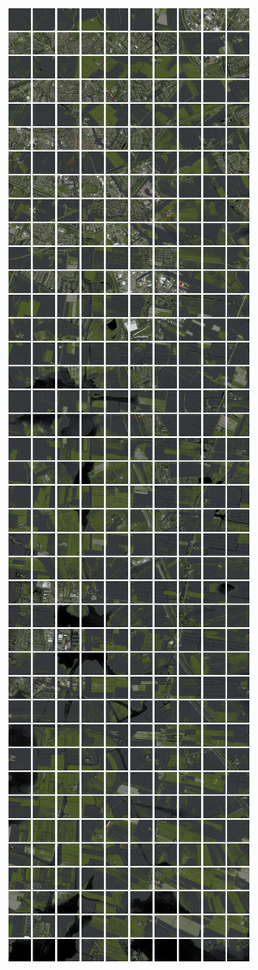 <html>
<div>
<img src="https://github.com/HakkaTjakka/NL_TILE_MAP/blob/main/18/633/-1065/r.6330.-10650.png" height="44" width="44">
<img src="https://github.com/HakkaTjakka/NL_TILE_MAP/blob/main/18/633/-1065/r.6331.-10650.png" height="44" width="44">
<img src="https://github.com/HakkaTjakka/NL_TILE_MAP/blob/main/18/633/-1065/r.6332.-10650.png" height="44" width="44">
<img src="https://github.com/HakkaTjakka/NL_TILE_MAP/blob/main/18/633/-1065/r.6333.-10650.png" height="44" width="44">
<img src="https://github.com/HakkaTjakka/NL_TILE_MAP/blob/main/18/633/-1065/r.6334.-10650.png" height="44" width="44">
<img src="https://github.com/HakkaTjakka/NL_TILE_MAP/blob/main/18/633/-1065/r.6335.-10650.png" height="44" width="44">
<img src="https://github.com/HakkaTjakka/NL_TILE_MAP/blob/main/18/633/-1065/r.6336.-10650.png" height="44" width="44">
<img src="https://github.com/HakkaTjakka/NL_TILE_MAP/blob/main/18/633/-1065/r.6337.-10650.png" height="44" width="44">
<img src="https://github.com/HakkaTjakka/NL_TILE_MAP/blob/main/18/633/-1065/r.6338.-10650.png" height="44" width="44">
<img src="https://github.com/HakkaTjakka/NL_TILE_MAP/blob/main/18/633/-1065/r.6339.-10650.png" height="44" width="44">
<img src="https://github.com/HakkaTjakka/NL_TILE_MAP/blob/main/18/634/-1065/r.6340.-10650.png" height="44" width="44">
<img src="https://github.com/HakkaTjakka/NL_TILE_MAP/blob/main/18/634/-1065/r.6341.-10650.png" height="44" width="44">
<img src="https://github.com/HakkaTjakka/NL_TILE_MAP/blob/main/18/634/-1065/r.6342.-10650.png" height="44" width="44">
<img src="https://github.com/HakkaTjakka/NL_TILE_MAP/blob/main/18/634/-1065/r.6343.-10650.png" height="44" width="44">
<img src="https://github.com/HakkaTjakka/NL_TILE_MAP/blob/main/18/634/-1065/r.6344.-10650.png" height="44" width="44">
<img src="https://github.com/HakkaTjakka/NL_TILE_MAP/blob/main/18/634/-1065/r.6345.-10650.png" height="44" width="44">
<img src="https://github.com/HakkaTjakka/NL_TILE_MAP/blob/main/18/634/-1065/r.6346.-10650.png" height="44" width="44">
<img src="https://github.com/HakkaTjakka/NL_TILE_MAP/blob/main/18/634/-1065/r.6347.-10650.png" height="44" width="44">
<img src="https://github.com/HakkaTjakka/NL_TILE_MAP/blob/main/18/634/-1065/r.6348.-10650.png" height="44" width="44">
<img src="https://github.com/HakkaTjakka/NL_TILE_MAP/blob/main/18/634/-1065/r.6349.-10650.png" height="44" width="44">
<br>
<img src="https://github.com/HakkaTjakka/NL_TILE_MAP/blob/main/18/633/-1065/r.6330.-10649.png" height="44" width="44">
<img src="https://github.com/HakkaTjakka/NL_TILE_MAP/blob/main/18/633/-1065/r.6331.-10649.png" height="44" width="44">
<img src="https://github.com/HakkaTjakka/NL_TILE_MAP/blob/main/18/633/-1065/r.6332.-10649.png" height="44" width="44">
<img src="https://github.com/HakkaTjakka/NL_TILE_MAP/blob/main/18/633/-1065/r.6333.-10649.png" height="44" width="44">
<img src="https://github.com/HakkaTjakka/NL_TILE_MAP/blob/main/18/633/-1065/r.6334.-10649.png" height="44" width="44">
<img src="https://github.com/HakkaTjakka/NL_TILE_MAP/blob/main/18/633/-1065/r.6335.-10649.png" height="44" width="44">
<img src="https://github.com/HakkaTjakka/NL_TILE_MAP/blob/main/18/633/-1065/r.6336.-10649.png" height="44" width="44">
<img src="https://github.com/HakkaTjakka/NL_TILE_MAP/blob/main/18/633/-1065/r.6337.-10649.png" height="44" width="44">
<img src="https://github.com/HakkaTjakka/NL_TILE_MAP/blob/main/18/633/-1065/r.6338.-10649.png" height="44" width="44">
<img src="https://github.com/HakkaTjakka/NL_TILE_MAP/blob/main/18/633/-1065/r.6339.-10649.png" height="44" width="44">
<img src="https://github.com/HakkaTjakka/NL_TILE_MAP/blob/main/18/634/-1065/r.6340.-10649.png" height="44" width="44">
<img src="https://github.com/HakkaTjakka/NL_TILE_MAP/blob/main/18/634/-1065/r.6341.-10649.png" height="44" width="44">
<img src="https://github.com/HakkaTjakka/NL_TILE_MAP/blob/main/18/634/-1065/r.6342.-10649.png" height="44" width="44">
<img src="https://github.com/HakkaTjakka/NL_TILE_MAP/blob/main/18/634/-1065/r.6343.-10649.png" height="44" width="44">
<img src="https://github.com/HakkaTjakka/NL_TILE_MAP/blob/main/18/634/-1065/r.6344.-10649.png" height="44" width="44">
<img src="https://github.com/HakkaTjakka/NL_TILE_MAP/blob/main/18/634/-1065/r.6345.-10649.png" height="44" width="44">
<img src="https://github.com/HakkaTjakka/NL_TILE_MAP/blob/main/18/634/-1065/r.6346.-10649.png" height="44" width="44">
<img src="https://github.com/HakkaTjakka/NL_TILE_MAP/blob/main/18/634/-1065/r.6347.-10649.png" height="44" width="44">
<img src="https://github.com/HakkaTjakka/NL_TILE_MAP/blob/main/18/634/-1065/r.6348.-10649.png" height="44" width="44">
<img src="https://github.com/HakkaTjakka/NL_TILE_MAP/blob/main/18/634/-1065/r.6349.-10649.png" height="44" width="44">
<br>
<img src="https://github.com/HakkaTjakka/NL_TILE_MAP/blob/main/18/633/-1065/r.6330.-10648.png" height="44" width="44">
<img src="https://github.com/HakkaTjakka/NL_TILE_MAP/blob/main/18/633/-1065/r.6331.-10648.png" height="44" width="44">
<img src="https://github.com/HakkaTjakka/NL_TILE_MAP/blob/main/18/633/-1065/r.6332.-10648.png" height="44" width="44">
<img src="https://github.com/HakkaTjakka/NL_TILE_MAP/blob/main/18/633/-1065/r.6333.-10648.png" height="44" width="44">
<img src="https://github.com/HakkaTjakka/NL_TILE_MAP/blob/main/18/633/-1065/r.6334.-10648.png" height="44" width="44">
<img src="https://github.com/HakkaTjakka/NL_TILE_MAP/blob/main/18/633/-1065/r.6335.-10648.png" height="44" width="44">
<img src="https://github.com/HakkaTjakka/NL_TILE_MAP/blob/main/18/633/-1065/r.6336.-10648.png" height="44" width="44">
<img src="https://github.com/HakkaTjakka/NL_TILE_MAP/blob/main/18/633/-1065/r.6337.-10648.png" height="44" width="44">
<img src="https://github.com/HakkaTjakka/NL_TILE_MAP/blob/main/18/633/-1065/r.6338.-10648.png" height="44" width="44">
<img src="https://github.com/HakkaTjakka/NL_TILE_MAP/blob/main/18/633/-1065/r.6339.-10648.png" height="44" width="44">
<img src="https://github.com/HakkaTjakka/NL_TILE_MAP/blob/main/18/634/-1065/r.6340.-10648.png" height="44" width="44">
<img src="https://github.com/HakkaTjakka/NL_TILE_MAP/blob/main/18/634/-1065/r.6341.-10648.png" height="44" width="44">
<img src="https://github.com/HakkaTjakka/NL_TILE_MAP/blob/main/18/634/-1065/r.6342.-10648.png" height="44" width="44">
<img src="https://github.com/HakkaTjakka/NL_TILE_MAP/blob/main/18/634/-1065/r.6343.-10648.png" height="44" width="44">
<img src="https://github.com/HakkaTjakka/NL_TILE_MAP/blob/main/18/634/-1065/r.6344.-10648.png" height="44" width="44">
<img src="https://github.com/HakkaTjakka/NL_TILE_MAP/blob/main/18/634/-1065/r.6345.-10648.png" height="44" width="44">
<img src="https://github.com/HakkaTjakka/NL_TILE_MAP/blob/main/18/634/-1065/r.6346.-10648.png" height="44" width="44">
<img src="https://github.com/HakkaTjakka/NL_TILE_MAP/blob/main/18/634/-1065/r.6347.-10648.png" height="44" width="44">
<img src="https://github.com/HakkaTjakka/NL_TILE_MAP/blob/main/18/634/-1065/r.6348.-10648.png" height="44" width="44">
<img src="https://github.com/HakkaTjakka/NL_TILE_MAP/blob/main/18/634/-1065/r.6349.-10648.png" height="44" width="44">
<br>
<img src="https://github.com/HakkaTjakka/NL_TILE_MAP/blob/main/18/633/-1065/r.6330.-10647.png" height="44" width="44">
<img src="https://github.com/HakkaTjakka/NL_TILE_MAP/blob/main/18/633/-1065/r.6331.-10647.png" height="44" width="44">
<img src="https://github.com/HakkaTjakka/NL_TILE_MAP/blob/main/18/633/-1065/r.6332.-10647.png" height="44" width="44">
<img src="https://github.com/HakkaTjakka/NL_TILE_MAP/blob/main/18/633/-1065/r.6333.-10647.png" height="44" width="44">
<img src="https://github.com/HakkaTjakka/NL_TILE_MAP/blob/main/18/633/-1065/r.6334.-10647.png" height="44" width="44">
<img src="https://github.com/HakkaTjakka/NL_TILE_MAP/blob/main/18/633/-1065/r.6335.-10647.png" height="44" width="44">
<img src="https://github.com/HakkaTjakka/NL_TILE_MAP/blob/main/18/633/-1065/r.6336.-10647.png" height="44" width="44">
<img src="https://github.com/HakkaTjakka/NL_TILE_MAP/blob/main/18/633/-1065/r.6337.-10647.png" height="44" width="44">
<img src="https://github.com/HakkaTjakka/NL_TILE_MAP/blob/main/18/633/-1065/r.6338.-10647.png" height="44" width="44">
<img src="https://github.com/HakkaTjakka/NL_TILE_MAP/blob/main/18/633/-1065/r.6339.-10647.png" height="44" width="44">
<img src="https://github.com/HakkaTjakka/NL_TILE_MAP/blob/main/18/634/-1065/r.6340.-10647.png" height="44" width="44">
<img src="https://github.com/HakkaTjakka/NL_TILE_MAP/blob/main/18/634/-1065/r.6341.-10647.png" height="44" width="44">
<img src="https://github.com/HakkaTjakka/NL_TILE_MAP/blob/main/18/634/-1065/r.6342.-10647.png" height="44" width="44">
<img src="https://github.com/HakkaTjakka/NL_TILE_MAP/blob/main/18/634/-1065/r.6343.-10647.png" height="44" width="44">
<img src="https://github.com/HakkaTjakka/NL_TILE_MAP/blob/main/18/634/-1065/r.6344.-10647.png" height="44" width="44">
<img src="https://github.com/HakkaTjakka/NL_TILE_MAP/blob/main/18/634/-1065/r.6345.-10647.png" height="44" width="44">
<img src="https://github.com/HakkaTjakka/NL_TILE_MAP/blob/main/18/634/-1065/r.6346.-10647.png" height="44" width="44">
<img src="https://github.com/HakkaTjakka/NL_TILE_MAP/blob/main/18/634/-1065/r.6347.-10647.png" height="44" width="44">
<img src="https://github.com/HakkaTjakka/NL_TILE_MAP/blob/main/18/634/-1065/r.6348.-10647.png" height="44" width="44">
<img src="https://github.com/HakkaTjakka/NL_TILE_MAP/blob/main/18/634/-1065/r.6349.-10647.png" height="44" width="44">
<br>
<img src="https://github.com/HakkaTjakka/NL_TILE_MAP/blob/main/18/633/-1065/r.6330.-10646.png" height="44" width="44">
<img src="https://github.com/HakkaTjakka/NL_TILE_MAP/blob/main/18/633/-1065/r.6331.-10646.png" height="44" width="44">
<img src="https://github.com/HakkaTjakka/NL_TILE_MAP/blob/main/18/633/-1065/r.6332.-10646.png" height="44" width="44">
<img src="https://github.com/HakkaTjakka/NL_TILE_MAP/blob/main/18/633/-1065/r.6333.-10646.png" height="44" width="44">
<img src="https://github.com/HakkaTjakka/NL_TILE_MAP/blob/main/18/633/-1065/r.6334.-10646.png" height="44" width="44">
<img src="https://github.com/HakkaTjakka/NL_TILE_MAP/blob/main/18/633/-1065/r.6335.-10646.png" height="44" width="44">
<img src="https://github.com/HakkaTjakka/NL_TILE_MAP/blob/main/18/633/-1065/r.6336.-10646.png" height="44" width="44">
<img src="https://github.com/HakkaTjakka/NL_TILE_MAP/blob/main/18/633/-1065/r.6337.-10646.png" height="44" width="44">
<img src="https://github.com/HakkaTjakka/NL_TILE_MAP/blob/main/18/633/-1065/r.6338.-10646.png" height="44" width="44">
<img src="https://github.com/HakkaTjakka/NL_TILE_MAP/blob/main/18/633/-1065/r.6339.-10646.png" height="44" width="44">
<img src="https://github.com/HakkaTjakka/NL_TILE_MAP/blob/main/18/634/-1065/r.6340.-10646.png" height="44" width="44">
<img src="https://github.com/HakkaTjakka/NL_TILE_MAP/blob/main/18/634/-1065/r.6341.-10646.png" height="44" width="44">
<img src="https://github.com/HakkaTjakka/NL_TILE_MAP/blob/main/18/634/-1065/r.6342.-10646.png" height="44" width="44">
<img src="https://github.com/HakkaTjakka/NL_TILE_MAP/blob/main/18/634/-1065/r.6343.-10646.png" height="44" width="44">
<img src="https://github.com/HakkaTjakka/NL_TILE_MAP/blob/main/18/634/-1065/r.6344.-10646.png" height="44" width="44">
<img src="https://github.com/HakkaTjakka/NL_TILE_MAP/blob/main/18/634/-1065/r.6345.-10646.png" height="44" width="44">
<img src="https://github.com/HakkaTjakka/NL_TILE_MAP/blob/main/18/634/-1065/r.6346.-10646.png" height="44" width="44">
<img src="https://github.com/HakkaTjakka/NL_TILE_MAP/blob/main/18/634/-1065/r.6347.-10646.png" height="44" width="44">
<img src="https://github.com/HakkaTjakka/NL_TILE_MAP/blob/main/18/634/-1065/r.6348.-10646.png" height="44" width="44">
<img src="https://github.com/HakkaTjakka/NL_TILE_MAP/blob/main/18/634/-1065/r.6349.-10646.png" height="44" width="44">
<br>
<img src="https://github.com/HakkaTjakka/NL_TILE_MAP/blob/main/18/633/-1065/r.6330.-10645.png" height="44" width="44">
<img src="https://github.com/HakkaTjakka/NL_TILE_MAP/blob/main/18/633/-1065/r.6331.-10645.png" height="44" width="44">
<img src="https://github.com/HakkaTjakka/NL_TILE_MAP/blob/main/18/633/-1065/r.6332.-10645.png" height="44" width="44">
<img src="https://github.com/HakkaTjakka/NL_TILE_MAP/blob/main/18/633/-1065/r.6333.-10645.png" height="44" width="44">
<img src="https://github.com/HakkaTjakka/NL_TILE_MAP/blob/main/18/633/-1065/r.6334.-10645.png" height="44" width="44">
<img src="https://github.com/HakkaTjakka/NL_TILE_MAP/blob/main/18/633/-1065/r.6335.-10645.png" height="44" width="44">
<img src="https://github.com/HakkaTjakka/NL_TILE_MAP/blob/main/18/633/-1065/r.6336.-10645.png" height="44" width="44">
<img src="https://github.com/HakkaTjakka/NL_TILE_MAP/blob/main/18/633/-1065/r.6337.-10645.png" height="44" width="44">
<img src="https://github.com/HakkaTjakka/NL_TILE_MAP/blob/main/18/633/-1065/r.6338.-10645.png" height="44" width="44">
<img src="https://github.com/HakkaTjakka/NL_TILE_MAP/blob/main/18/633/-1065/r.6339.-10645.png" height="44" width="44">
<img src="https://github.com/HakkaTjakka/NL_TILE_MAP/blob/main/18/634/-1065/r.6340.-10645.png" height="44" width="44">
<img src="https://github.com/HakkaTjakka/NL_TILE_MAP/blob/main/18/634/-1065/r.6341.-10645.png" height="44" width="44">
<img src="https://github.com/HakkaTjakka/NL_TILE_MAP/blob/main/18/634/-1065/r.6342.-10645.png" height="44" width="44">
<img src="https://github.com/HakkaTjakka/NL_TILE_MAP/blob/main/18/634/-1065/r.6343.-10645.png" height="44" width="44">
<img src="https://github.com/HakkaTjakka/NL_TILE_MAP/blob/main/18/634/-1065/r.6344.-10645.png" height="44" width="44">
<img src="https://github.com/HakkaTjakka/NL_TILE_MAP/blob/main/18/634/-1065/r.6345.-10645.png" height="44" width="44">
<img src="https://github.com/HakkaTjakka/NL_TILE_MAP/blob/main/18/634/-1065/r.6346.-10645.png" height="44" width="44">
<img src="https://github.com/HakkaTjakka/NL_TILE_MAP/blob/main/18/634/-1065/r.6347.-10645.png" height="44" width="44">
<img src="https://github.com/HakkaTjakka/NL_TILE_MAP/blob/main/18/634/-1065/r.6348.-10645.png" height="44" width="44">
<img src="https://github.com/HakkaTjakka/NL_TILE_MAP/blob/main/18/634/-1065/r.6349.-10645.png" height="44" width="44">
<br>
<img src="https://github.com/HakkaTjakka/NL_TILE_MAP/blob/main/18/633/-1065/r.6330.-10644.png" height="44" width="44">
<img src="https://github.com/HakkaTjakka/NL_TILE_MAP/blob/main/18/633/-1065/r.6331.-10644.png" height="44" width="44">
<img src="https://github.com/HakkaTjakka/NL_TILE_MAP/blob/main/18/633/-1065/r.6332.-10644.png" height="44" width="44">
<img src="https://github.com/HakkaTjakka/NL_TILE_MAP/blob/main/18/633/-1065/r.6333.-10644.png" height="44" width="44">
<img src="https://github.com/HakkaTjakka/NL_TILE_MAP/blob/main/18/633/-1065/r.6334.-10644.png" height="44" width="44">
<img src="https://github.com/HakkaTjakka/NL_TILE_MAP/blob/main/18/633/-1065/r.6335.-10644.png" height="44" width="44">
<img src="https://github.com/HakkaTjakka/NL_TILE_MAP/blob/main/18/633/-1065/r.6336.-10644.png" height="44" width="44">
<img src="https://github.com/HakkaTjakka/NL_TILE_MAP/blob/main/18/633/-1065/r.6337.-10644.png" height="44" width="44">
<img src="https://github.com/HakkaTjakka/NL_TILE_MAP/blob/main/18/633/-1065/r.6338.-10644.png" height="44" width="44">
<img src="https://github.com/HakkaTjakka/NL_TILE_MAP/blob/main/18/633/-1065/r.6339.-10644.png" height="44" width="44">
<img src="https://github.com/HakkaTjakka/NL_TILE_MAP/blob/main/18/634/-1065/r.6340.-10644.png" height="44" width="44">
<img src="https://github.com/HakkaTjakka/NL_TILE_MAP/blob/main/18/634/-1065/r.6341.-10644.png" height="44" width="44">
<img src="https://github.com/HakkaTjakka/NL_TILE_MAP/blob/main/18/634/-1065/r.6342.-10644.png" height="44" width="44">
<img src="https://github.com/HakkaTjakka/NL_TILE_MAP/blob/main/18/634/-1065/r.6343.-10644.png" height="44" width="44">
<img src="https://github.com/HakkaTjakka/NL_TILE_MAP/blob/main/18/634/-1065/r.6344.-10644.png" height="44" width="44">
<img src="https://github.com/HakkaTjakka/NL_TILE_MAP/blob/main/18/634/-1065/r.6345.-10644.png" height="44" width="44">
<img src="https://github.com/HakkaTjakka/NL_TILE_MAP/blob/main/18/634/-1065/r.6346.-10644.png" height="44" width="44">
<img src="https://github.com/HakkaTjakka/NL_TILE_MAP/blob/main/18/634/-1065/r.6347.-10644.png" height="44" width="44">
<img src="https://github.com/HakkaTjakka/NL_TILE_MAP/blob/main/18/634/-1065/r.6348.-10644.png" height="44" width="44">
<img src="https://github.com/HakkaTjakka/NL_TILE_MAP/blob/main/18/634/-1065/r.6349.-10644.png" height="44" width="44">
<br>
<img src="https://github.com/HakkaTjakka/NL_TILE_MAP/blob/main/18/633/-1065/r.6330.-10643.png" height="44" width="44">
<img src="https://github.com/HakkaTjakka/NL_TILE_MAP/blob/main/18/633/-1065/r.6331.-10643.png" height="44" width="44">
<img src="https://github.com/HakkaTjakka/NL_TILE_MAP/blob/main/18/633/-1065/r.6332.-10643.png" height="44" width="44">
<img src="https://github.com/HakkaTjakka/NL_TILE_MAP/blob/main/18/633/-1065/r.6333.-10643.png" height="44" width="44">
<img src="https://github.com/HakkaTjakka/NL_TILE_MAP/blob/main/18/633/-1065/r.6334.-10643.png" height="44" width="44">
<img src="https://github.com/HakkaTjakka/NL_TILE_MAP/blob/main/18/633/-1065/r.6335.-10643.png" height="44" width="44">
<img src="https://github.com/HakkaTjakka/NL_TILE_MAP/blob/main/18/633/-1065/r.6336.-10643.png" height="44" width="44">
<img src="https://github.com/HakkaTjakka/NL_TILE_MAP/blob/main/18/633/-1065/r.6337.-10643.png" height="44" width="44">
<img src="https://github.com/HakkaTjakka/NL_TILE_MAP/blob/main/18/633/-1065/r.6338.-10643.png" height="44" width="44">
<img src="https://github.com/HakkaTjakka/NL_TILE_MAP/blob/main/18/633/-1065/r.6339.-10643.png" height="44" width="44">
<img src="https://github.com/HakkaTjakka/NL_TILE_MAP/blob/main/18/634/-1065/r.6340.-10643.png" height="44" width="44">
<img src="https://github.com/HakkaTjakka/NL_TILE_MAP/blob/main/18/634/-1065/r.6341.-10643.png" height="44" width="44">
<img src="https://github.com/HakkaTjakka/NL_TILE_MAP/blob/main/18/634/-1065/r.6342.-10643.png" height="44" width="44">
<img src="https://github.com/HakkaTjakka/NL_TILE_MAP/blob/main/18/634/-1065/r.6343.-10643.png" height="44" width="44">
<img src="https://github.com/HakkaTjakka/NL_TILE_MAP/blob/main/18/634/-1065/r.6344.-10643.png" height="44" width="44">
<img src="https://github.com/HakkaTjakka/NL_TILE_MAP/blob/main/18/634/-1065/r.6345.-10643.png" height="44" width="44">
<img src="https://github.com/HakkaTjakka/NL_TILE_MAP/blob/main/18/634/-1065/r.6346.-10643.png" height="44" width="44">
<img src="https://github.com/HakkaTjakka/NL_TILE_MAP/blob/main/18/634/-1065/r.6347.-10643.png" height="44" width="44">
<img src="https://github.com/HakkaTjakka/NL_TILE_MAP/blob/main/18/634/-1065/r.6348.-10643.png" height="44" width="44">
<img src="https://github.com/HakkaTjakka/NL_TILE_MAP/blob/main/18/634/-1065/r.6349.-10643.png" height="44" width="44">
<br>
<img src="https://github.com/HakkaTjakka/NL_TILE_MAP/blob/main/18/633/-1065/r.6330.-10642.png" height="44" width="44">
<img src="https://github.com/HakkaTjakka/NL_TILE_MAP/blob/main/18/633/-1065/r.6331.-10642.png" height="44" width="44">
<img src="https://github.com/HakkaTjakka/NL_TILE_MAP/blob/main/18/633/-1065/r.6332.-10642.png" height="44" width="44">
<img src="https://github.com/HakkaTjakka/NL_TILE_MAP/blob/main/18/633/-1065/r.6333.-10642.png" height="44" width="44">
<img src="https://github.com/HakkaTjakka/NL_TILE_MAP/blob/main/18/633/-1065/r.6334.-10642.png" height="44" width="44">
<img src="https://github.com/HakkaTjakka/NL_TILE_MAP/blob/main/18/633/-1065/r.6335.-10642.png" height="44" width="44">
<img src="https://github.com/HakkaTjakka/NL_TILE_MAP/blob/main/18/633/-1065/r.6336.-10642.png" height="44" width="44">
<img src="https://github.com/HakkaTjakka/NL_TILE_MAP/blob/main/18/633/-1065/r.6337.-10642.png" height="44" width="44">
<img src="https://github.com/HakkaTjakka/NL_TILE_MAP/blob/main/18/633/-1065/r.6338.-10642.png" height="44" width="44">
<img src="https://github.com/HakkaTjakka/NL_TILE_MAP/blob/main/18/633/-1065/r.6339.-10642.png" height="44" width="44">
<img src="https://github.com/HakkaTjakka/NL_TILE_MAP/blob/main/18/634/-1065/r.6340.-10642.png" height="44" width="44">
<img src="https://github.com/HakkaTjakka/NL_TILE_MAP/blob/main/18/634/-1065/r.6341.-10642.png" height="44" width="44">
<img src="https://github.com/HakkaTjakka/NL_TILE_MAP/blob/main/18/634/-1065/r.6342.-10642.png" height="44" width="44">
<img src="https://github.com/HakkaTjakka/NL_TILE_MAP/blob/main/18/634/-1065/r.6343.-10642.png" height="44" width="44">
<img src="https://github.com/HakkaTjakka/NL_TILE_MAP/blob/main/18/634/-1065/r.6344.-10642.png" height="44" width="44">
<img src="https://github.com/HakkaTjakka/NL_TILE_MAP/blob/main/18/634/-1065/r.6345.-10642.png" height="44" width="44">
<img src="https://github.com/HakkaTjakka/NL_TILE_MAP/blob/main/18/634/-1065/r.6346.-10642.png" height="44" width="44">
<img src="https://github.com/HakkaTjakka/NL_TILE_MAP/blob/main/18/634/-1065/r.6347.-10642.png" height="44" width="44">
<img src="https://github.com/HakkaTjakka/NL_TILE_MAP/blob/main/18/634/-1065/r.6348.-10642.png" height="44" width="44">
<img src="https://github.com/HakkaTjakka/NL_TILE_MAP/blob/main/18/634/-1065/r.6349.-10642.png" height="44" width="44">
<br>
<img src="https://github.com/HakkaTjakka/NL_TILE_MAP/blob/main/18/633/-1065/r.6330.-10641.png" height="44" width="44">
<img src="https://github.com/HakkaTjakka/NL_TILE_MAP/blob/main/18/633/-1065/r.6331.-10641.png" height="44" width="44">
<img src="https://github.com/HakkaTjakka/NL_TILE_MAP/blob/main/18/633/-1065/r.6332.-10641.png" height="44" width="44">
<img src="https://github.com/HakkaTjakka/NL_TILE_MAP/blob/main/18/633/-1065/r.6333.-10641.png" height="44" width="44">
<img src="https://github.com/HakkaTjakka/NL_TILE_MAP/blob/main/18/633/-1065/r.6334.-10641.png" height="44" width="44">
<img src="https://github.com/HakkaTjakka/NL_TILE_MAP/blob/main/18/633/-1065/r.6335.-10641.png" height="44" width="44">
<img src="https://github.com/HakkaTjakka/NL_TILE_MAP/blob/main/18/633/-1065/r.6336.-10641.png" height="44" width="44">
<img src="https://github.com/HakkaTjakka/NL_TILE_MAP/blob/main/18/633/-1065/r.6337.-10641.png" height="44" width="44">
<img src="https://github.com/HakkaTjakka/NL_TILE_MAP/blob/main/18/633/-1065/r.6338.-10641.png" height="44" width="44">
<img src="https://github.com/HakkaTjakka/NL_TILE_MAP/blob/main/18/633/-1065/r.6339.-10641.png" height="44" width="44">
<img src="https://github.com/HakkaTjakka/NL_TILE_MAP/blob/main/18/634/-1065/r.6340.-10641.png" height="44" width="44">
<img src="https://github.com/HakkaTjakka/NL_TILE_MAP/blob/main/18/634/-1065/r.6341.-10641.png" height="44" width="44">
<img src="https://github.com/HakkaTjakka/NL_TILE_MAP/blob/main/18/634/-1065/r.6342.-10641.png" height="44" width="44">
<img src="https://github.com/HakkaTjakka/NL_TILE_MAP/blob/main/18/634/-1065/r.6343.-10641.png" height="44" width="44">
<img src="https://github.com/HakkaTjakka/NL_TILE_MAP/blob/main/18/634/-1065/r.6344.-10641.png" height="44" width="44">
<img src="https://github.com/HakkaTjakka/NL_TILE_MAP/blob/main/18/634/-1065/r.6345.-10641.png" height="44" width="44">
<img src="https://github.com/HakkaTjakka/NL_TILE_MAP/blob/main/18/634/-1065/r.6346.-10641.png" height="44" width="44">
<img src="https://github.com/HakkaTjakka/NL_TILE_MAP/blob/main/18/634/-1065/r.6347.-10641.png" height="44" width="44">
<img src="https://github.com/HakkaTjakka/NL_TILE_MAP/blob/main/18/634/-1065/r.6348.-10641.png" height="44" width="44">
<img src="https://github.com/HakkaTjakka/NL_TILE_MAP/blob/main/18/634/-1065/r.6349.-10641.png" height="44" width="44">
<br>
<img src="https://github.com/HakkaTjakka/NL_TILE_MAP/blob/main/18/633/-1064/r.6330.-10640.png" height="44" width="44">
<img src="https://github.com/HakkaTjakka/NL_TILE_MAP/blob/main/18/633/-1064/r.6331.-10640.png" height="44" width="44">
<img src="https://github.com/HakkaTjakka/NL_TILE_MAP/blob/main/18/633/-1064/r.6332.-10640.png" height="44" width="44">
<img src="https://github.com/HakkaTjakka/NL_TILE_MAP/blob/main/18/633/-1064/r.6333.-10640.png" height="44" width="44">
<img src="https://github.com/HakkaTjakka/NL_TILE_MAP/blob/main/18/633/-1064/r.6334.-10640.png" height="44" width="44">
<img src="https://github.com/HakkaTjakka/NL_TILE_MAP/blob/main/18/633/-1064/r.6335.-10640.png" height="44" width="44">
<img src="https://github.com/HakkaTjakka/NL_TILE_MAP/blob/main/18/633/-1064/r.6336.-10640.png" height="44" width="44">
<img src="https://github.com/HakkaTjakka/NL_TILE_MAP/blob/main/18/633/-1064/r.6337.-10640.png" height="44" width="44">
<img src="https://github.com/HakkaTjakka/NL_TILE_MAP/blob/main/18/633/-1064/r.6338.-10640.png" height="44" width="44">
<img src="https://github.com/HakkaTjakka/NL_TILE_MAP/blob/main/18/633/-1064/r.6339.-10640.png" height="44" width="44">
<img src="https://github.com/HakkaTjakka/NL_TILE_MAP/blob/main/18/634/-1064/r.6340.-10640.png" height="44" width="44">
<img src="https://github.com/HakkaTjakka/NL_TILE_MAP/blob/main/18/634/-1064/r.6341.-10640.png" height="44" width="44">
<img src="https://github.com/HakkaTjakka/NL_TILE_MAP/blob/main/18/634/-1064/r.6342.-10640.png" height="44" width="44">
<img src="https://github.com/HakkaTjakka/NL_TILE_MAP/blob/main/18/634/-1064/r.6343.-10640.png" height="44" width="44">
<img src="https://github.com/HakkaTjakka/NL_TILE_MAP/blob/main/18/634/-1064/r.6344.-10640.png" height="44" width="44">
<img src="https://github.com/HakkaTjakka/NL_TILE_MAP/blob/main/18/634/-1064/r.6345.-10640.png" height="44" width="44">
<img src="https://github.com/HakkaTjakka/NL_TILE_MAP/blob/main/18/634/-1064/r.6346.-10640.png" height="44" width="44">
<img src="https://github.com/HakkaTjakka/NL_TILE_MAP/blob/main/18/634/-1064/r.6347.-10640.png" height="44" width="44">
<img src="https://github.com/HakkaTjakka/NL_TILE_MAP/blob/main/18/634/-1064/r.6348.-10640.png" height="44" width="44">
<img src="https://github.com/HakkaTjakka/NL_TILE_MAP/blob/main/18/634/-1064/r.6349.-10640.png" height="44" width="44">
<br>
<img src="https://github.com/HakkaTjakka/NL_TILE_MAP/blob/main/18/633/-1064/r.6330.-10639.png" height="44" width="44">
<img src="https://github.com/HakkaTjakka/NL_TILE_MAP/blob/main/18/633/-1064/r.6331.-10639.png" height="44" width="44">
<img src="https://github.com/HakkaTjakka/NL_TILE_MAP/blob/main/18/633/-1064/r.6332.-10639.png" height="44" width="44">
<img src="https://github.com/HakkaTjakka/NL_TILE_MAP/blob/main/18/633/-1064/r.6333.-10639.png" height="44" width="44">
<img src="https://github.com/HakkaTjakka/NL_TILE_MAP/blob/main/18/633/-1064/r.6334.-10639.png" height="44" width="44">
<img src="https://github.com/HakkaTjakka/NL_TILE_MAP/blob/main/18/633/-1064/r.6335.-10639.png" height="44" width="44">
<img src="https://github.com/HakkaTjakka/NL_TILE_MAP/blob/main/18/633/-1064/r.6336.-10639.png" height="44" width="44">
<img src="https://github.com/HakkaTjakka/NL_TILE_MAP/blob/main/18/633/-1064/r.6337.-10639.png" height="44" width="44">
<img src="https://github.com/HakkaTjakka/NL_TILE_MAP/blob/main/18/633/-1064/r.6338.-10639.png" height="44" width="44">
<img src="https://github.com/HakkaTjakka/NL_TILE_MAP/blob/main/18/633/-1064/r.6339.-10639.png" height="44" width="44">
<img src="https://github.com/HakkaTjakka/NL_TILE_MAP/blob/main/18/634/-1064/r.6340.-10639.png" height="44" width="44">
<img src="https://github.com/HakkaTjakka/NL_TILE_MAP/blob/main/18/634/-1064/r.6341.-10639.png" height="44" width="44">
<img src="https://github.com/HakkaTjakka/NL_TILE_MAP/blob/main/18/634/-1064/r.6342.-10639.png" height="44" width="44">
<img src="https://github.com/HakkaTjakka/NL_TILE_MAP/blob/main/18/634/-1064/r.6343.-10639.png" height="44" width="44">
<img src="https://github.com/HakkaTjakka/NL_TILE_MAP/blob/main/18/634/-1064/r.6344.-10639.png" height="44" width="44">
<img src="https://github.com/HakkaTjakka/NL_TILE_MAP/blob/main/18/634/-1064/r.6345.-10639.png" height="44" width="44">
<img src="https://github.com/HakkaTjakka/NL_TILE_MAP/blob/main/18/634/-1064/r.6346.-10639.png" height="44" width="44">
<img src="https://github.com/HakkaTjakka/NL_TILE_MAP/blob/main/18/634/-1064/r.6347.-10639.png" height="44" width="44">
<img src="https://github.com/HakkaTjakka/NL_TILE_MAP/blob/main/18/634/-1064/r.6348.-10639.png" height="44" width="44">
<img src="https://github.com/HakkaTjakka/NL_TILE_MAP/blob/main/18/634/-1064/r.6349.-10639.png" height="44" width="44">
<br>
<img src="https://github.com/HakkaTjakka/NL_TILE_MAP/blob/main/18/633/-1064/r.6330.-10638.png" height="44" width="44">
<img src="https://github.com/HakkaTjakka/NL_TILE_MAP/blob/main/18/633/-1064/r.6331.-10638.png" height="44" width="44">
<img src="https://github.com/HakkaTjakka/NL_TILE_MAP/blob/main/18/633/-1064/r.6332.-10638.png" height="44" width="44">
<img src="https://github.com/HakkaTjakka/NL_TILE_MAP/blob/main/18/633/-1064/r.6333.-10638.png" height="44" width="44">
<img src="https://github.com/HakkaTjakka/NL_TILE_MAP/blob/main/18/633/-1064/r.6334.-10638.png" height="44" width="44">
<img src="https://github.com/HakkaTjakka/NL_TILE_MAP/blob/main/18/633/-1064/r.6335.-10638.png" height="44" width="44">
<img src="https://github.com/HakkaTjakka/NL_TILE_MAP/blob/main/18/633/-1064/r.6336.-10638.png" height="44" width="44">
<img src="https://github.com/HakkaTjakka/NL_TILE_MAP/blob/main/18/633/-1064/r.6337.-10638.png" height="44" width="44">
<img src="https://github.com/HakkaTjakka/NL_TILE_MAP/blob/main/18/633/-1064/r.6338.-10638.png" height="44" width="44">
<img src="https://github.com/HakkaTjakka/NL_TILE_MAP/blob/main/18/633/-1064/r.6339.-10638.png" height="44" width="44">
<img src="https://github.com/HakkaTjakka/NL_TILE_MAP/blob/main/18/634/-1064/r.6340.-10638.png" height="44" width="44">
<img src="https://github.com/HakkaTjakka/NL_TILE_MAP/blob/main/18/634/-1064/r.6341.-10638.png" height="44" width="44">
<img src="https://github.com/HakkaTjakka/NL_TILE_MAP/blob/main/18/634/-1064/r.6342.-10638.png" height="44" width="44">
<img src="https://github.com/HakkaTjakka/NL_TILE_MAP/blob/main/18/634/-1064/r.6343.-10638.png" height="44" width="44">
<img src="https://github.com/HakkaTjakka/NL_TILE_MAP/blob/main/18/634/-1064/r.6344.-10638.png" height="44" width="44">
<img src="https://github.com/HakkaTjakka/NL_TILE_MAP/blob/main/18/634/-1064/r.6345.-10638.png" height="44" width="44">
<img src="https://github.com/HakkaTjakka/NL_TILE_MAP/blob/main/18/634/-1064/r.6346.-10638.png" height="44" width="44">
<img src="https://github.com/HakkaTjakka/NL_TILE_MAP/blob/main/18/634/-1064/r.6347.-10638.png" height="44" width="44">
<img src="https://github.com/HakkaTjakka/NL_TILE_MAP/blob/main/18/634/-1064/r.6348.-10638.png" height="44" width="44">
<img src="https://github.com/HakkaTjakka/NL_TILE_MAP/blob/main/18/634/-1064/r.6349.-10638.png" height="44" width="44">
<br>
<img src="https://github.com/HakkaTjakka/NL_TILE_MAP/blob/main/18/633/-1064/r.6330.-10637.png" height="44" width="44">
<img src="https://github.com/HakkaTjakka/NL_TILE_MAP/blob/main/18/633/-1064/r.6331.-10637.png" height="44" width="44">
<img src="https://github.com/HakkaTjakka/NL_TILE_MAP/blob/main/18/633/-1064/r.6332.-10637.png" height="44" width="44">
<img src="https://github.com/HakkaTjakka/NL_TILE_MAP/blob/main/18/633/-1064/r.6333.-10637.png" height="44" width="44">
<img src="https://github.com/HakkaTjakka/NL_TILE_MAP/blob/main/18/633/-1064/r.6334.-10637.png" height="44" width="44">
<img src="https://github.com/HakkaTjakka/NL_TILE_MAP/blob/main/18/633/-1064/r.6335.-10637.png" height="44" width="44">
<img src="https://github.com/HakkaTjakka/NL_TILE_MAP/blob/main/18/633/-1064/r.6336.-10637.png" height="44" width="44">
<img src="https://github.com/HakkaTjakka/NL_TILE_MAP/blob/main/18/633/-1064/r.6337.-10637.png" height="44" width="44">
<img src="https://github.com/HakkaTjakka/NL_TILE_MAP/blob/main/18/633/-1064/r.6338.-10637.png" height="44" width="44">
<img src="https://github.com/HakkaTjakka/NL_TILE_MAP/blob/main/18/633/-1064/r.6339.-10637.png" height="44" width="44">
<img src="https://github.com/HakkaTjakka/NL_TILE_MAP/blob/main/18/634/-1064/r.6340.-10637.png" height="44" width="44">
<img src="https://github.com/HakkaTjakka/NL_TILE_MAP/blob/main/18/634/-1064/r.6341.-10637.png" height="44" width="44">
<img src="https://github.com/HakkaTjakka/NL_TILE_MAP/blob/main/18/634/-1064/r.6342.-10637.png" height="44" width="44">
<img src="https://github.com/HakkaTjakka/NL_TILE_MAP/blob/main/18/634/-1064/r.6343.-10637.png" height="44" width="44">
<img src="https://github.com/HakkaTjakka/NL_TILE_MAP/blob/main/18/634/-1064/r.6344.-10637.png" height="44" width="44">
<img src="https://github.com/HakkaTjakka/NL_TILE_MAP/blob/main/18/634/-1064/r.6345.-10637.png" height="44" width="44">
<img src="https://github.com/HakkaTjakka/NL_TILE_MAP/blob/main/18/634/-1064/r.6346.-10637.png" height="44" width="44">
<img src="https://github.com/HakkaTjakka/NL_TILE_MAP/blob/main/18/634/-1064/r.6347.-10637.png" height="44" width="44">
<img src="https://github.com/HakkaTjakka/NL_TILE_MAP/blob/main/18/634/-1064/r.6348.-10637.png" height="44" width="44">
<img src="https://github.com/HakkaTjakka/NL_TILE_MAP/blob/main/18/634/-1064/r.6349.-10637.png" height="44" width="44">
<br>
<img src="https://github.com/HakkaTjakka/NL_TILE_MAP/blob/main/18/633/-1064/r.6330.-10636.png" height="44" width="44">
<img src="https://github.com/HakkaTjakka/NL_TILE_MAP/blob/main/18/633/-1064/r.6331.-10636.png" height="44" width="44">
<img src="https://github.com/HakkaTjakka/NL_TILE_MAP/blob/main/18/633/-1064/r.6332.-10636.png" height="44" width="44">
<img src="https://github.com/HakkaTjakka/NL_TILE_MAP/blob/main/18/633/-1064/r.6333.-10636.png" height="44" width="44">
<img src="https://github.com/HakkaTjakka/NL_TILE_MAP/blob/main/18/633/-1064/r.6334.-10636.png" height="44" width="44">
<img src="https://github.com/HakkaTjakka/NL_TILE_MAP/blob/main/18/633/-1064/r.6335.-10636.png" height="44" width="44">
<img src="https://github.com/HakkaTjakka/NL_TILE_MAP/blob/main/18/633/-1064/r.6336.-10636.png" height="44" width="44">
<img src="https://github.com/HakkaTjakka/NL_TILE_MAP/blob/main/18/633/-1064/r.6337.-10636.png" height="44" width="44">
<img src="https://github.com/HakkaTjakka/NL_TILE_MAP/blob/main/18/633/-1064/r.6338.-10636.png" height="44" width="44">
<img src="https://github.com/HakkaTjakka/NL_TILE_MAP/blob/main/18/633/-1064/r.6339.-10636.png" height="44" width="44">
<img src="https://github.com/HakkaTjakka/NL_TILE_MAP/blob/main/18/634/-1064/r.6340.-10636.png" height="44" width="44">
<img src="https://github.com/HakkaTjakka/NL_TILE_MAP/blob/main/18/634/-1064/r.6341.-10636.png" height="44" width="44">
<img src="https://github.com/HakkaTjakka/NL_TILE_MAP/blob/main/18/634/-1064/r.6342.-10636.png" height="44" width="44">
<img src="https://github.com/HakkaTjakka/NL_TILE_MAP/blob/main/18/634/-1064/r.6343.-10636.png" height="44" width="44">
<img src="https://github.com/HakkaTjakka/NL_TILE_MAP/blob/main/18/634/-1064/r.6344.-10636.png" height="44" width="44">
<img src="https://github.com/HakkaTjakka/NL_TILE_MAP/blob/main/18/634/-1064/r.6345.-10636.png" height="44" width="44">
<img src="https://github.com/HakkaTjakka/NL_TILE_MAP/blob/main/18/634/-1064/r.6346.-10636.png" height="44" width="44">
<img src="https://github.com/HakkaTjakka/NL_TILE_MAP/blob/main/18/634/-1064/r.6347.-10636.png" height="44" width="44">
<img src="https://github.com/HakkaTjakka/NL_TILE_MAP/blob/main/18/634/-1064/r.6348.-10636.png" height="44" width="44">
<img src="https://github.com/HakkaTjakka/NL_TILE_MAP/blob/main/18/634/-1064/r.6349.-10636.png" height="44" width="44">
<br>
<img src="https://github.com/HakkaTjakka/NL_TILE_MAP/blob/main/18/633/-1064/r.6330.-10635.png" height="44" width="44">
<img src="https://github.com/HakkaTjakka/NL_TILE_MAP/blob/main/18/633/-1064/r.6331.-10635.png" height="44" width="44">
<img src="https://github.com/HakkaTjakka/NL_TILE_MAP/blob/main/18/633/-1064/r.6332.-10635.png" height="44" width="44">
<img src="https://github.com/HakkaTjakka/NL_TILE_MAP/blob/main/18/633/-1064/r.6333.-10635.png" height="44" width="44">
<img src="https://github.com/HakkaTjakka/NL_TILE_MAP/blob/main/18/633/-1064/r.6334.-10635.png" height="44" width="44">
<img src="https://github.com/HakkaTjakka/NL_TILE_MAP/blob/main/18/633/-1064/r.6335.-10635.png" height="44" width="44">
<img src="https://github.com/HakkaTjakka/NL_TILE_MAP/blob/main/18/633/-1064/r.6336.-10635.png" height="44" width="44">
<img src="https://github.com/HakkaTjakka/NL_TILE_MAP/blob/main/18/633/-1064/r.6337.-10635.png" height="44" width="44">
<img src="https://github.com/HakkaTjakka/NL_TILE_MAP/blob/main/18/633/-1064/r.6338.-10635.png" height="44" width="44">
<img src="https://github.com/HakkaTjakka/NL_TILE_MAP/blob/main/18/633/-1064/r.6339.-10635.png" height="44" width="44">
<img src="https://github.com/HakkaTjakka/NL_TILE_MAP/blob/main/18/634/-1064/r.6340.-10635.png" height="44" width="44">
<img src="https://github.com/HakkaTjakka/NL_TILE_MAP/blob/main/18/634/-1064/r.6341.-10635.png" height="44" width="44">
<img src="https://github.com/HakkaTjakka/NL_TILE_MAP/blob/main/18/634/-1064/r.6342.-10635.png" height="44" width="44">
<img src="https://github.com/HakkaTjakka/NL_TILE_MAP/blob/main/18/634/-1064/r.6343.-10635.png" height="44" width="44">
<img src="https://github.com/HakkaTjakka/NL_TILE_MAP/blob/main/18/634/-1064/r.6344.-10635.png" height="44" width="44">
<img src="https://github.com/HakkaTjakka/NL_TILE_MAP/blob/main/18/634/-1064/r.6345.-10635.png" height="44" width="44">
<img src="https://github.com/HakkaTjakka/NL_TILE_MAP/blob/main/18/634/-1064/r.6346.-10635.png" height="44" width="44">
<img src="https://github.com/HakkaTjakka/NL_TILE_MAP/blob/main/18/634/-1064/r.6347.-10635.png" height="44" width="44">
<img src="https://github.com/HakkaTjakka/NL_TILE_MAP/blob/main/18/634/-1064/r.6348.-10635.png" height="44" width="44">
<img src="https://github.com/HakkaTjakka/NL_TILE_MAP/blob/main/18/634/-1064/r.6349.-10635.png" height="44" width="44">
<br>
<img src="https://github.com/HakkaTjakka/NL_TILE_MAP/blob/main/18/633/-1064/r.6330.-10634.png" height="44" width="44">
<img src="https://github.com/HakkaTjakka/NL_TILE_MAP/blob/main/18/633/-1064/r.6331.-10634.png" height="44" width="44">
<img src="https://github.com/HakkaTjakka/NL_TILE_MAP/blob/main/18/633/-1064/r.6332.-10634.png" height="44" width="44">
<img src="https://github.com/HakkaTjakka/NL_TILE_MAP/blob/main/18/633/-1064/r.6333.-10634.png" height="44" width="44">
<img src="https://github.com/HakkaTjakka/NL_TILE_MAP/blob/main/18/633/-1064/r.6334.-10634.png" height="44" width="44">
<img src="https://github.com/HakkaTjakka/NL_TILE_MAP/blob/main/18/633/-1064/r.6335.-10634.png" height="44" width="44">
<img src="https://github.com/HakkaTjakka/NL_TILE_MAP/blob/main/18/633/-1064/r.6336.-10634.png" height="44" width="44">
<img src="https://github.com/HakkaTjakka/NL_TILE_MAP/blob/main/18/633/-1064/r.6337.-10634.png" height="44" width="44">
<img src="https://github.com/HakkaTjakka/NL_TILE_MAP/blob/main/18/633/-1064/r.6338.-10634.png" height="44" width="44">
<img src="https://github.com/HakkaTjakka/NL_TILE_MAP/blob/main/18/633/-1064/r.6339.-10634.png" height="44" width="44">
<img src="https://github.com/HakkaTjakka/NL_TILE_MAP/blob/main/18/634/-1064/r.6340.-10634.png" height="44" width="44">
<img src="https://github.com/HakkaTjakka/NL_TILE_MAP/blob/main/18/634/-1064/r.6341.-10634.png" height="44" width="44">
<img src="https://github.com/HakkaTjakka/NL_TILE_MAP/blob/main/18/634/-1064/r.6342.-10634.png" height="44" width="44">
<img src="https://github.com/HakkaTjakka/NL_TILE_MAP/blob/main/18/634/-1064/r.6343.-10634.png" height="44" width="44">
<img src="https://github.com/HakkaTjakka/NL_TILE_MAP/blob/main/18/634/-1064/r.6344.-10634.png" height="44" width="44">
<img src="https://github.com/HakkaTjakka/NL_TILE_MAP/blob/main/18/634/-1064/r.6345.-10634.png" height="44" width="44">
<img src="https://github.com/HakkaTjakka/NL_TILE_MAP/blob/main/18/634/-1064/r.6346.-10634.png" height="44" width="44">
<img src="https://github.com/HakkaTjakka/NL_TILE_MAP/blob/main/18/634/-1064/r.6347.-10634.png" height="44" width="44">
<img src="https://github.com/HakkaTjakka/NL_TILE_MAP/blob/main/18/634/-1064/r.6348.-10634.png" height="44" width="44">
<img src="https://github.com/HakkaTjakka/NL_TILE_MAP/blob/main/18/634/-1064/r.6349.-10634.png" height="44" width="44">
<br>
<img src="https://github.com/HakkaTjakka/NL_TILE_MAP/blob/main/18/633/-1064/r.6330.-10633.png" height="44" width="44">
<img src="https://github.com/HakkaTjakka/NL_TILE_MAP/blob/main/18/633/-1064/r.6331.-10633.png" height="44" width="44">
<img src="https://github.com/HakkaTjakka/NL_TILE_MAP/blob/main/18/633/-1064/r.6332.-10633.png" height="44" width="44">
<img src="https://github.com/HakkaTjakka/NL_TILE_MAP/blob/main/18/633/-1064/r.6333.-10633.png" height="44" width="44">
<img src="https://github.com/HakkaTjakka/NL_TILE_MAP/blob/main/18/633/-1064/r.6334.-10633.png" height="44" width="44">
<img src="https://github.com/HakkaTjakka/NL_TILE_MAP/blob/main/18/633/-1064/r.6335.-10633.png" height="44" width="44">
<img src="https://github.com/HakkaTjakka/NL_TILE_MAP/blob/main/18/633/-1064/r.6336.-10633.png" height="44" width="44">
<img src="https://github.com/HakkaTjakka/NL_TILE_MAP/blob/main/18/633/-1064/r.6337.-10633.png" height="44" width="44">
<img src="https://github.com/HakkaTjakka/NL_TILE_MAP/blob/main/18/633/-1064/r.6338.-10633.png" height="44" width="44">
<img src="https://github.com/HakkaTjakka/NL_TILE_MAP/blob/main/18/633/-1064/r.6339.-10633.png" height="44" width="44">
<img src="https://github.com/HakkaTjakka/NL_TILE_MAP/blob/main/18/634/-1064/r.6340.-10633.png" height="44" width="44">
<img src="https://github.com/HakkaTjakka/NL_TILE_MAP/blob/main/18/634/-1064/r.6341.-10633.png" height="44" width="44">
<img src="https://github.com/HakkaTjakka/NL_TILE_MAP/blob/main/18/634/-1064/r.6342.-10633.png" height="44" width="44">
<img src="https://github.com/HakkaTjakka/NL_TILE_MAP/blob/main/18/634/-1064/r.6343.-10633.png" height="44" width="44">
<img src="https://github.com/HakkaTjakka/NL_TILE_MAP/blob/main/18/634/-1064/r.6344.-10633.png" height="44" width="44">
<img src="https://github.com/HakkaTjakka/NL_TILE_MAP/blob/main/18/634/-1064/r.6345.-10633.png" height="44" width="44">
<img src="https://github.com/HakkaTjakka/NL_TILE_MAP/blob/main/18/634/-1064/r.6346.-10633.png" height="44" width="44">
<img src="https://github.com/HakkaTjakka/NL_TILE_MAP/blob/main/18/634/-1064/r.6347.-10633.png" height="44" width="44">
<img src="https://github.com/HakkaTjakka/NL_TILE_MAP/blob/main/18/634/-1064/r.6348.-10633.png" height="44" width="44">
<img src="https://github.com/HakkaTjakka/NL_TILE_MAP/blob/main/18/634/-1064/r.6349.-10633.png" height="44" width="44">
<br>
<img src="https://github.com/HakkaTjakka/NL_TILE_MAP/blob/main/18/633/-1064/r.6330.-10632.png" height="44" width="44">
<img src="https://github.com/HakkaTjakka/NL_TILE_MAP/blob/main/18/633/-1064/r.6331.-10632.png" height="44" width="44">
<img src="https://github.com/HakkaTjakka/NL_TILE_MAP/blob/main/18/633/-1064/r.6332.-10632.png" height="44" width="44">
<img src="https://github.com/HakkaTjakka/NL_TILE_MAP/blob/main/18/633/-1064/r.6333.-10632.png" height="44" width="44">
<img src="https://github.com/HakkaTjakka/NL_TILE_MAP/blob/main/18/633/-1064/r.6334.-10632.png" height="44" width="44">
<img src="https://github.com/HakkaTjakka/NL_TILE_MAP/blob/main/18/633/-1064/r.6335.-10632.png" height="44" width="44">
<img src="https://github.com/HakkaTjakka/NL_TILE_MAP/blob/main/18/633/-1064/r.6336.-10632.png" height="44" width="44">
<img src="https://github.com/HakkaTjakka/NL_TILE_MAP/blob/main/18/633/-1064/r.6337.-10632.png" height="44" width="44">
<img src="https://github.com/HakkaTjakka/NL_TILE_MAP/blob/main/18/633/-1064/r.6338.-10632.png" height="44" width="44">
<img src="https://github.com/HakkaTjakka/NL_TILE_MAP/blob/main/18/633/-1064/r.6339.-10632.png" height="44" width="44">
<img src="https://github.com/HakkaTjakka/NL_TILE_MAP/blob/main/18/634/-1064/r.6340.-10632.png" height="44" width="44">
<img src="https://github.com/HakkaTjakka/NL_TILE_MAP/blob/main/18/634/-1064/r.6341.-10632.png" height="44" width="44">
<img src="https://github.com/HakkaTjakka/NL_TILE_MAP/blob/main/18/634/-1064/r.6342.-10632.png" height="44" width="44">
<img src="https://github.com/HakkaTjakka/NL_TILE_MAP/blob/main/18/634/-1064/r.6343.-10632.png" height="44" width="44">
<img src="https://github.com/HakkaTjakka/NL_TILE_MAP/blob/main/18/634/-1064/r.6344.-10632.png" height="44" width="44">
<img src="https://github.com/HakkaTjakka/NL_TILE_MAP/blob/main/18/634/-1064/r.6345.-10632.png" height="44" width="44">
<img src="https://github.com/HakkaTjakka/NL_TILE_MAP/blob/main/18/634/-1064/r.6346.-10632.png" height="44" width="44">
<img src="https://github.com/HakkaTjakka/NL_TILE_MAP/blob/main/18/634/-1064/r.6347.-10632.png" height="44" width="44">
<img src="https://github.com/HakkaTjakka/NL_TILE_MAP/blob/main/18/634/-1064/r.6348.-10632.png" height="44" width="44">
<img src="https://github.com/HakkaTjakka/NL_TILE_MAP/blob/main/18/634/-1064/r.6349.-10632.png" height="44" width="44">
<br>
<img src="https://github.com/HakkaTjakka/NL_TILE_MAP/blob/main/18/633/-1064/r.6330.-10631.png" height="44" width="44">
<img src="https://github.com/HakkaTjakka/NL_TILE_MAP/blob/main/18/633/-1064/r.6331.-10631.png" height="44" width="44">
<img src="https://github.com/HakkaTjakka/NL_TILE_MAP/blob/main/18/633/-1064/r.6332.-10631.png" height="44" width="44">
<img src="https://github.com/HakkaTjakka/NL_TILE_MAP/blob/main/18/633/-1064/r.6333.-10631.png" height="44" width="44">
<img src="https://github.com/HakkaTjakka/NL_TILE_MAP/blob/main/18/633/-1064/r.6334.-10631.png" height="44" width="44">
<img src="https://github.com/HakkaTjakka/NL_TILE_MAP/blob/main/18/633/-1064/r.6335.-10631.png" height="44" width="44">
<img src="https://github.com/HakkaTjakka/NL_TILE_MAP/blob/main/18/633/-1064/r.6336.-10631.png" height="44" width="44">
<img src="https://github.com/HakkaTjakka/NL_TILE_MAP/blob/main/18/633/-1064/r.6337.-10631.png" height="44" width="44">
<img src="https://github.com/HakkaTjakka/NL_TILE_MAP/blob/main/18/633/-1064/r.6338.-10631.png" height="44" width="44">
<img src="https://github.com/HakkaTjakka/NL_TILE_MAP/blob/main/18/633/-1064/r.6339.-10631.png" height="44" width="44">
<img src="https://github.com/HakkaTjakka/NL_TILE_MAP/blob/main/18/634/-1064/r.6340.-10631.png" height="44" width="44">
<img src="https://github.com/HakkaTjakka/NL_TILE_MAP/blob/main/18/634/-1064/r.6341.-10631.png" height="44" width="44">
<img src="https://github.com/HakkaTjakka/NL_TILE_MAP/blob/main/18/634/-1064/r.6342.-10631.png" height="44" width="44">
<img src="https://github.com/HakkaTjakka/NL_TILE_MAP/blob/main/18/634/-1064/r.6343.-10631.png" height="44" width="44">
<img src="https://github.com/HakkaTjakka/NL_TILE_MAP/blob/main/18/634/-1064/r.6344.-10631.png" height="44" width="44">
<img src="https://github.com/HakkaTjakka/NL_TILE_MAP/blob/main/18/634/-1064/r.6345.-10631.png" height="44" width="44">
<img src="https://github.com/HakkaTjakka/NL_TILE_MAP/blob/main/18/634/-1064/r.6346.-10631.png" height="44" width="44">
<img src="https://github.com/HakkaTjakka/NL_TILE_MAP/blob/main/18/634/-1064/r.6347.-10631.png" height="44" width="44">
<img src="https://github.com/HakkaTjakka/NL_TILE_MAP/blob/main/18/634/-1064/r.6348.-10631.png" height="44" width="44">
<img src="https://github.com/HakkaTjakka/NL_TILE_MAP/blob/main/18/634/-1064/r.6349.-10631.png" height="44" width="44">
<br>
</div>
</html>
